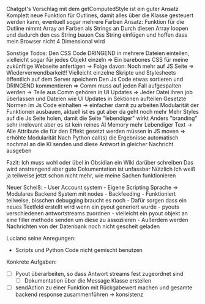 Chatgpt's Vorschlag mit dem getComputedStyle ist ein guter Ansatz
Komplett neue Funktion für Outlines, damit alles über die Klasse gesteuert werden kann, eventuell sogar mehrere Farben
Ansatz:
    Funktion für die Outline nimmt Array an Farben als Strings an
    Durch diesen Array loopen und dadurch den css String bauen
    Css String einfügen und hoffen dass mein Browser nicht 4 Dimensional wird

Sonstige Todos:
    Den CSS Code DRINGEND in mehrere Dateien einteilen, vielleicht sogar für jedes Objekt einzeln
        => Ein barebones CSS für meine zukünftige Webseite anfertigen
            -> Folge davon: Noch mehr auf JS Seite
        => Wiederverwendbarkeit!! Vielleicht einzelne Skripte und Stylesheets öffentlich auf dem Server speichern
    Den Js Code etwas sortieren und DRINGEND kommentieren
        => Comm muss auf jeden Fall aufgespalten werden
            -> Teile aus Comm gehören in UI Updates
        => Jeder Datei ihren job überlassen und Dateien wie UI Updates in Sektionen aufteilen
    Gesetzte Normen im Js Code einhalten -> einfacher damit zu arbeiten
    Modularität der Funktionen ausbauen, aktuell ist es gut aber da geht noch mehr
    Mehr Styles auf die Js Seite holen, damit die Seite "lebendiger" wirkt
    Anders "branding" sehr irrelevant aber es ist kein reines AI Memory mehr
    Lebendiger Text -> Alle Attribute die für den Effekt gesetzt werden müssen in JS moven
        => erhöhte Modularität
    Nach Python call(s) die Ergebnisse automatisch nochmal an die KI senden und diese Antwort in gleicher Nachricht ausgeben

Fazit:
    Ich muss wohl oder übel in Obsidian ein Wiki darüber schreiben
    Das wird anstrengend aber gute Dokumentation ist unfassbar Nützlich
    Ich weiß ja teilweise jetzt schon nicht mehr, wie meine Sachen funktionieren

Neuer Scheiß:
    - User Account system
    - Eigene Scripting Sprache
        => Modulares Backend System mit nodes
    - Backfeeding
	    - Funktioniert teilweise, bisschen debugging braucht es noch
	- Dafür sorgen dass ein neues Textfeld erstellt wird wenn ein pyout generiert wurde
	- pyouts verschiedenen antwortstreams zuordnen
		- vielleicht ein pyout objekt an eine filler methode senden um diese zu assoziieren
		- Außerdem werden Nachrichten von der Datenbank noch nicht gescheit geladen

Luciano seine Anregungen:
- Scripts und Python Code nicht gemischt benutzen

Konkrete Aufgaben:
- [ ] Pyout überarbeiten, so dass Antwort streams fest zugeordnet sind
	- [ ] Dokumentation über die Message Klasse erstellen
- [ ] sendAction zu einer Funktion mit Rückgabewert machen und gesamte backend response zusammenführen -> konsistenz